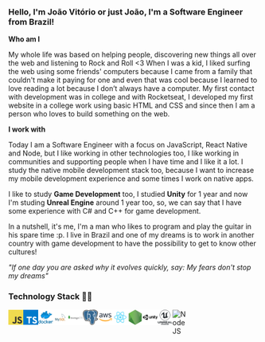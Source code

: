 ### Hello, I'm João Vitório or just João, I'm a Software Engineer from Brazil!

**Who am I**

My whole life was based on helping people, discovering new things all over the web and listening to Rock and Roll <3 When I was a kid, I liked surfing the web using some friends' computers because I came from a family that couldn't make it paying for one and even that was cool because I learned to love reading a lot because I don’t always have a computer. My first contact with development was in college and with Rocketseat, I developed my first website in a college work using basic HTML and CSS and since then I am a person who loves to build something on the web.

**I work with**

Today I am a Software Engineer with a focus on JavaScript, React Native and Node, but I like working in other technologies too, I like working in communities and supporting people when I have time and I like it a lot. I study the native mobile development stack too, because I want to increase my mobile development experience and some times I work on native apps.

I like to study **Game Development** too, I studied **Unity** for 1 year and now I'm studing **Unreal Engine** around 1 year too, so, we can say that I have some experience with C# and C++ for game development.

In a nutshell, it's me, I'm a man who likes to program and play the guitar in his spare time :p. I live in Brazil and one of my dreams is to work in another country with game development to have the possibility to get to know other cultures!

*"If one day you are asked why it evolves quickly, say: My fears don't stop my dreams"*

### Technology Stack 👨‍💻

<img align="left" alt="JavaScript" width="30px" src="https://raw.githubusercontent.com/github/explore/80688e429a7d4ef2fca1e82350fe8e3517d3494d/topics/javascript/javascript.png" />
<img align="left" alt="Typescript" width="30px" src="https://raw.githubusercontent.com/github/explore/80688e429a7d4ef2fca1e82350fe8e3517d3494d/topics/typescript/typescript.png" />
<img align="left" alt="Docker" width="30px" src="https://raw.githubusercontent.com/github/explore/80688e429a7d4ef2fca1e82350fe8e3517d3494d/topics/docker/docker.png" />
<img align="left" alt="Mysql" width="30px" src="https://raw.githubusercontent.com/github/explore/80688e429a7d4ef2fca1e82350fe8e3517d3494d/topics/mysql/mysql.png" />
<img align="left" alt="MongoDB" width="30px" src="https://raw.githubusercontent.com/github/explore/80688e429a7d4ef2fca1e82350fe8e3517d3494d/topics/mongodb/mongodb.png" />
<img align="left" alt="Postgresql" width="30px" src="https://raw.githubusercontent.com/github/explore/80688e429a7d4ef2fca1e82350fe8e3517d3494d/topics/postgresql/postgresql.png" />
<img align="left" alt="AWS" width="30px" src="https://raw.githubusercontent.com/github/explore/fbceb94436312b6dacde68d122a5b9c7d11f9524/topics/aws/aws.png" />
<img align="left" alt="React" width="30px" src="https://raw.githubusercontent.com/github/explore/fbceb94436312b6dacde68d122a5b9c7d11f9524/topics/react/react.png" />
<img align="left" alt="NodeJS" width="30px" src="https://raw.githubusercontent.com/github/explore/fbceb94436312b6dacde68d122a5b9c7d11f9524/topics/nodejs/nodejs.png" />
<img align="left" alt="Unity" width="30px" src="https://raw.githubusercontent.com/github/explore/80688e429a7d4ef2fca1e82350fe8e3517d3494d/topics/unity/unity.png" />
<img align="left" alt="Unreal Engine" width="30px" src="https://raw.githubusercontent.com/github/explore/80688e429a7d4ef2fca1e82350fe8e3517d3494d/topics/unreal-engine/unreal-engine.png" />
<img align="left" alt="NodeJS" width="30px" src="https://cdn2.unrealengine.com/ue-logo-stacked-unreal-engine-w-677x545-fac11de0943f.png" />


<br />
<br />
